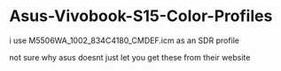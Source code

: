 # Asus-Vivobook-S15-Color-Profiles
i use M5506WA_1002_834C4180_CMDEF.icm as an SDR profile

not sure why asus doesnt just let you get these from their website
